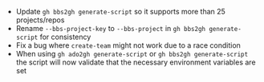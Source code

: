 - Update `gh bbs2gh generate-script` so it supports more than 25 projects/repos
- Rename `--bbs-project-key` to `--bbs-project` in `gh bbs2gh generate-script` for consistency
- Fix a bug where `create-team` might not work due to a race condition
- When using `gh ado2gh generate-script` or `gh bbs2gh generate-script` the script will now validate that the necessary environment variables are set